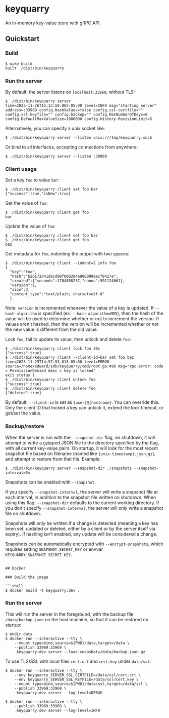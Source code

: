 # keyquarry

An in-memory key-value store with gRPC API.

## Quickstart

### Build

```shell
$ make build
built ./dist/bin/keyquarry
```

### Run the server

By default, the server listens on `localhost:33969`, without TLS:

```shell
$ ./dist/bin/keyquarry server
time=2023-11-26T15:13:50.083-05:00 level=INFO msg="starting server" address=:33969 config.HashValues=false config.ssl-certfile="" config.ssl-keyfile="" config.backup="" config.MaxNumberOfKeys=0 config.DefaultMaxValueSize=1000000 config.History.RevisionLimit=5
```

Alternatively, you can specify a unix socket like:

```shell
$ ./dist/bin/keyquarry server --listen unix:///tmp/keyquarry.sock
```

Or bind to all interfaces, accepting connections from anywhere:

```shell
$ ./dist/bin/keyquarry server --listen :39969
```

### Client usage

Set a key `foo` to value `bar`:

```shell
$ ./dist/bin/keyquarry client set foo bar
{"success":true,"isNew":true}
```

Get the value of `foo`:

```shell
$ ./dist/bin/keyquarry client get foo
bar
```

Update the value of `foo`:

```shell
$ ./dist/bin/keyquarry client set foo baz
$ ./dist/bin/keyquarry client get foo
baz
```

Get metadata for `foo`, indenting the output with two spaces:

```shell
$ ./dist/bin/keyquarry client --indent=2 info foo
{
  "key":"foo",
  "hash":"626172d41d8cd98f00b204e9800998ecf8427e",
  "created":{"seconds":1704058237,"nanos":591124661},
  "version":1,
  "size":3,
  "content_type":"text/plain; charset=utf-8"
  }
```

Note: `version` is incremented whenever the value of a key is updated. If
`--hash-algorithm` is specified (ex: `--hash-algorithm=MD5`), then the hash
of the value will be used to determine whether or not to increment the version.
If values aren't hashed, then the version will be incremented whether or not
the new value is different from the old value.

Lock `foo`, fail to update its value, then unlock and delete `foo`:

```shell
$ ./dist/bin/keyquarry client lock foo 30s
{"success":true}
$ ./dist/bin/keyquarry client --client-id=bar set foo baz
time=2023-11-29T14:57:53.813-05:00 level=ERROR source=/home/edward/sdk/keyquarry/cmd/root.go:498 msg="rpc error: code = PermissionDenied desc = key is locked"
exit status 1
$ ./dist/bin/keyquarry client unlock foo
{"success":true}
$ ./dist/bin/keyquarry client delete foo
{"deleted":true}
```

By default, `--client-id` is set as `{user}@{hostname}`. You can override this.
Only the client ID that locked a key can unlock it, extend the lock timeout,
or get/set the value.

### Backup/restore

When the server is run with the `--snapshot-dir` flag, on shutdown, it will
attempt to write a gzipped JSON file to the directory specified by the flag,
with all current key-value pairs. On startup, it will look for the most
recent snapshot file based on filename (named 
like `{unix-timestamp}.json.gz`), and attempt to restore from
that file. Example:

```shell
$ ./dist/bin/keyquarry server --snapshot-dir ./snapshots --snapshot-interval=5m
```

Snapshots can be enabled with `--snapshot`.

If you specify `--snapshot-interval`, the server will write a snapshot file
at each interval, in addition to the snapshot file written on shutdown. When
using this flag, `--snapshot-dir` defaults to the current working directory.
If you don't specify `--snapshot-interval`, the server will only write a
snapshot file on shutdown.

Snapshots will only be written if a change is detected (meaning a key has 
been set, updated or deleted, either by a client or by the server itself via
expiry). If hashing isn't enabled, any update will be considered a change.

Snapshots can be automatically encrypted with `--encrypt-snapshots`, which
requires setting `SNAPSHOT.SECRET_KEY` or envvar 
`KEYQUARRY_SNAPSHOT_SECRET_KEY`.

```shell

## Docker

### Build the image

```shell
$ docker build -t keyquarry:dev .
```

### Run the server

This will run the server in the foreground, with the backup file
`/data/backup.json` on the host machine, so that it can be restored
on startup:

```shell
$ mkdir data
$ docker run --interactive --tty \  
    --mount type=bind,source=${PWD}/data,target=/data \
    --publish 33969:33969 \
     keyquarry:dev server --load-snapshot=/data/backup.json.gz
```

To use TLS/SSL with local files `cert.crt` and `cert.key` under `data/ssl`:

```shell
$ docker run --interactive --tty \
    --env keyquarry_SERVER_SSL_CERTFILE=/data/ssl/cert.crt \
    --env keyquarry_SERVER_SSL_KEYFILE=/data/ssl/cert.key \
    --mount type=bind,source=${PWD}/data/ssl,target=/data/ssl \
    --publish 33969:33969 \
     keyquarry:dev server --log-level=DEBUG
```

```shell
$ docker run --interactive --tty \
    --publish 33969:33969 \
     keyquarry:dev server --log-level=INFO

```
